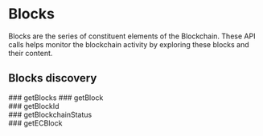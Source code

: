 # Blocks

Blocks are the series of constituent elements of the Blockchain. These API calls helps monitor the blockchain activity by exploring these blocks and their content.

## Blocks discovery
### getBlocks
### getBlock    
### getBlockId    
### getBlockchainStatus    
### getECBlock
